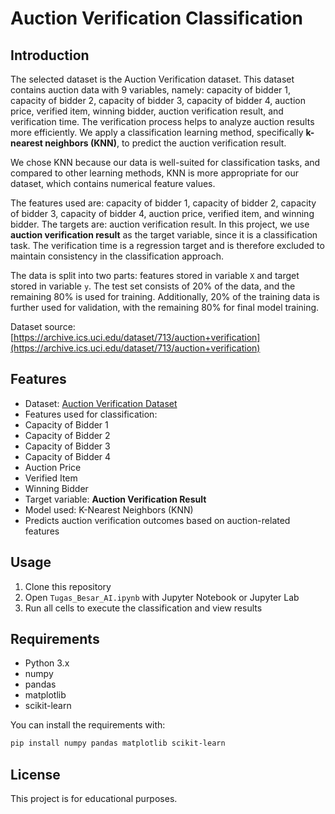 # Auction Verification Classification

## Introduction

The selected dataset is the Auction Verification dataset. This dataset contains auction data with 9 variables, namely: capacity of bidder 1, capacity of bidder 2, capacity of bidder 3, capacity of bidder 4, auction price, verified item, winning bidder, auction verification result, and verification time. The verification process helps to analyze auction results more efficiently. We apply a classification learning method, specifically **k-nearest neighbors (KNN)**, to predict the auction verification result.

We chose KNN because our data is well-suited for classification tasks, and compared to other learning methods, KNN is more appropriate for our dataset, which contains numerical feature values.

The features used are: capacity of bidder 1, capacity of bidder 2, capacity of bidder 3, capacity of bidder 4, auction price, verified item, and winning bidder. The targets are: auction verification result. In this project, we use **auction verification result** as the target variable, since it is a classification task. The verification time is a regression target and is therefore excluded to maintain consistency in the classification approach.

The data is split into two parts: features stored in variable `X` and target stored in variable `y`. The test set consists of 20% of the data, and the remaining 80% is used for training. Additionally, 20% of the training data is further used for validation, with the remaining 80% for final model training.

Dataset source: [https://archive.ics.uci.edu/dataset/713/auction+verification](https://archive.ics.uci.edu/dataset/713/auction+verification)

## Features

- Dataset: [Auction Verification Dataset](https://archive.ics.uci.edu/dataset/713/auction+verification)
- Features used for classification:
- Capacity of Bidder 1
- Capacity of Bidder 2
- Capacity of Bidder 3
- Capacity of Bidder 4
- Auction Price
- Verified Item
- Winning Bidder
- Target variable: **Auction Verification Result**
- Model used: K-Nearest Neighbors (KNN)
- Predicts auction verification outcomes based on auction-related features

## Usage

1. Clone this repository
2. Open `Tugas_Besar_AI.ipynb` with Jupyter Notebook or Jupyter Lab
3. Run all cells to execute the classification and view results

## Requirements

- Python 3.x
- numpy
- pandas
- matplotlib
- scikit-learn

You can install the requirements with:

```bash
pip install numpy pandas matplotlib scikit-learn
```

## License

This project is for educational purposes.

